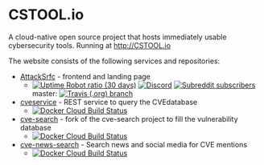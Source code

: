 # CSTOOL.io

A cloud-native open source project that hosts immediately usable cybersecurity tools. Running at http://CSTOOL.io

The website consists of the following services and repositories:
* [AttackSrfc](https://github.com/Agh42/attacksrfc) - frontend and landing page
  * [![Uptime Robot ratio (30 days)](https://img.shields.io/uptimerobot/ratio/m783419130-f522a7c4e60c5abe0ae5318d)](https://stats.uptimerobot.com/RMwRDtvPLw)
[![Discord](https://img.shields.io/discord/653137568740933632)](https://discord.gg/5HWZufA)
[![Subreddit subscribers](https://img.shields.io/reddit/subreddit-subscribers/cstool_io?style=social)](https://www.reddit.com/r/cstool_io)
master: [![Travis (.org) branch](https://img.shields.io/travis/Agh42/attacksrfc/master)](https://www.travis-ci.org/Agh42/attacksrfc)
* [cveservice](https://bitbucket.org/Agh42/cveservice/) - REST service to query the CVEdatabase
  * [![Docker Cloud Build Status](https://img.shields.io/docker/cloud/build/akoderman/cveservice)](https://hub.docker.com/r/akoderman/cveservice)
* [cve-search](https://github.com/Agh42/cve-search) - fork of the cve-search project to fill the vulnerability database
  * [![Docker Cloud Build Status](https://img.shields.io/docker/cloud/build/akoderman/cvesearch)](https://hub.docker.com/r/akoderman/cvesearch)
* [cve-news-search](https://github.com/Agh42/cve-news-search) - Search news and social media for  CVE mentions
  * [![Docker Cloud Build Status](https://img.shields.io/docker/cloud/build/akoderman/cve-news-search)](https://hub.docker.com/r/akoderman/cve-news-search)
